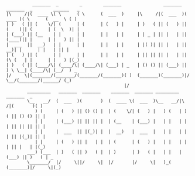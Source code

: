 

```
          _______  _        _        _______                _______  _______  _        ______   _     
|\     /|(  ____ \( \      ( \      (  ___  )     |\     /|(  ___  )(  ____ )( \      (  __  \ ( )    
| )   ( || (    \/| (      | (      | (   ) |     | )   ( || (   ) || (    )|| (      | (  \  )| |    
| (___) || (__    | |      | |      | |   | |     | | _ | || |   | || (____)|| |      | |   ) || |    
|  ___  ||  __)   | |      | |      | |   | |     | |( )| || |   | ||     __)| |      | |   | || |    
| (   ) || (      | |      | |      | |   | |     | || || || |   | || (\ (   | |      | |   ) |(_)    
| )   ( || (____/\| (____/\| (____/\| (___) | _   | () () || (___) || ) \ \__| (____/\| (__/  ) _     
|/     \|(_______/(_______/(_______/(_______)( )  (_______)(_______)|/   \__/(_______/(______/ (_)    
                                             |/                                                       
        _________   _______  _______    _______  _______ _________          _______  _                
        \__   __/  (  ___  )(       )  (  ____ \(  ___  )\__   __/|\     /|(       )( )               
           ) (     | (   ) || () () |  | (    \/| (   ) |   ) (   | )   ( || () () || |               
           | |     | (___) || || || |  | (__    | (___) |   | |   | |   | || || || || |               
           | |     |  ___  || |(_)| |  |  __)   |  ___  |   | |   | |   | || |(_)| || |               
           | |     | (   ) || |   | |  | (      | (   ) |   | |   | |   | || |   | |(_)               
        ___) (___  | )   ( || )   ( |  | )      | )   ( |   | |   | (___) || )   ( | _                
        \_______/  |/     \||/     \|  |/       |/     \|   )_(   (_______)|/     \|(_)               
                                                                                                      
```

<!--
**fatumfl/fatumfl** is a ✨ _special_ ✨ repository because its `README.md` (this file) appears on your GitHub profile.

Here are some ideas to get you started:

- 🔭 I’m currently working on ...
- 🌱 I’m currently learning ...
- 👯 I’m looking to collaborate on ...
- 🤔 I’m looking for help with ...
- 💬 Ask me about ...
- 📫 How to reach me: ...
- 😄 Pronouns: ...
- ⚡ Fun fact: ...
-->
